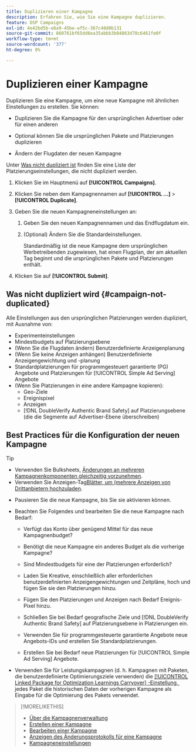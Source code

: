 ```yaml
---
title: Duplizieren einer Kampagne
description: Erfahren Sie, wie Sie eine Kampagne duplizieren.
feature: DSP Campaigns
exl-id: 4e42bd5b-e8a9-45be-af5c-367c48d0b131
source-git-commit: 860761bf65dd6ea35abbb3b04863d78c6461fe0f
workflow-type: tm+mt
source-wordcount: '377'
ht-degree: 0%

---
```


# Duplizieren einer Kampagne

<!-- Some placements don't have this option. Clarify which placement types aren't eligible -- is it PG placements, or all placements using private inventory? And anything else? -->

Duplizieren Sie eine Kampagne, um eine neue Kampagne mit ähnlichen Einstellungen zu erstellen. Sie können:

* Duplizieren Sie die Kampagne für den ursprünglichen Advertiser oder für einen anderen

* Optional können Sie die ursprünglichen Pakete und Platzierungen duplizieren

* Ändern der Flugdaten der neuen Kampagne

Unter [Was nicht dupliziert ist](#campaign-not-duplicated) finden Sie eine Liste der Platzierungseinstellungen, die nicht dupliziert werden.

1. Klicken Sie im Hauptmenü auf **[!UICONTROL Campaigns]**.

1. Klicken Sie neben dem Kampagnennamen auf **[!UICONTROL ...]** > **[!UICONTROL Duplicate]**.

1. Geben Sie die neuen Kampagneneinstellungen an:

   1. Geben Sie den neuen Kampagnennamen und das Endflugdatum ein.

   1. (Optional) Ändern Sie die Standardeinstellungen.

      Standardmäßig ist die neue Kampagne dem ursprünglichen Werbetreibenden zugewiesen, hat einen Flugplan, der am aktuellen Tag beginnt und die ursprünglichen Pakete und Platzierungen enthält.

1. Klicken Sie auf **[!UICONTROL Submit]**.

## Was nicht dupliziert wird {#campaign-not-duplicated}

Alle Einstellungen aus den ursprünglichen Platzierungen werden dupliziert, mit Ausnahme von:

* Experimenteinstellungen
* Mindestbudgets auf Platzierungsebene
* (Wenn Sie die Flugdaten ändern) Benutzerdefinierte Anzeigenplanung
* (Wenn Sie keine Anzeigen anhängen) Benutzerdefinierte Anzeigengewichtung und -planung
* Standardplatzierungen für programmgesteuert garantierte (PG) Angebote und Platzierungen für [!UICONTROL Simple Ad Serving] Angebote
* (Wenn Sie Platzierungen in eine andere Kampagne kopieren):
   * Geo-Ziele
   * Ereignispixel
   * Anzeigen
   * [!DNL DoubleVerify Authentic Brand Safety] auf Platzierungsebene (die die Segmente auf Advertiser-Ebene überschreiben)

## Best Practices für die Konfiguration der neuen Kampagne

>[!TIP]
>
>* Verwenden Sie Bulksheets, [Änderungen an mehreren Kampagnenkomponenten gleichzeitig vorzunehmen](/help/dsp/campaign-management/campaign-components-review-edit.md).
>* Verwenden Sie Anzeigen-Tag[Blätter, um (mehrere Anzeigen von Drittanbietern hochzuladen](/help/dsp/campaign-management/ads/ad-create-multiple.md).

* Pausieren Sie die neue Kampagne, bis Sie sie aktivieren können.

* Beachten Sie Folgendes und bearbeiten Sie die neue Kampagne nach Bedarf:

   * Verfügt das Konto über genügend Mittel für das neue Kampagnenbudget?

   * Benötigt die neue Kampagne ein anderes Budget als die vorherige Kampagne?

   * Sind Mindestbudgets für eine der Platzierungen erforderlich?

   * Laden Sie Kreative, einschließlich aller erforderlichen benutzerdefinierten Anzeigengewichtungen und Zeitpläne, hoch und fügen Sie sie den Platzierungen hinzu.

   * Fügen Sie den Platzierungen und Anzeigen nach Bedarf Ereignis-Pixel hinzu.

   * Schließen Sie bei Bedarf geografische Ziele und [!DNL DoubleVerify Authentic Brand Safety] auf Platzierungsebene in Platzierungen ein.

   * Verwenden Sie für programmgesteuerte garantierte Angebote neue Angebots-IDs und erstellen Sie Standardplatzierungen.

   * Erstellen Sie bei Bedarf neue Platzierungen für [!UICONTROL Simple Ad Serving] Angebote.

* Verwenden Sie für Leistungskampagnen (d. h. Kampagnen mit Paketen, die benutzerdefinierte Optimierungsziele verwenden) die [[!UICONTROL Linked Package for Optimization Learnings Carryover] -Einstellung, &#x200B;](/help/dsp/campaign-management/packages/package-settings.md) jedes Paket die historischen Daten der vorherigen Kampagne als Eingabe für die Optimierung des Pakets verwendet.

>[!MORELIKETHIS]
>
>* [Über die Kampagnenverwaltung](campaign-about.md)
>* [Erstellen einer Kampagne](campaign-create.md)
>* [Bearbeiten einer Kampagne](campaign-edit.md)
>* [Anzeigen des Änderungsprotokolls für eine Kampagne](campaign-change-log.md)
>* [Kampagneneinstellungen](campaign-settings.md)

